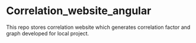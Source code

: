 # Correlation_website_angular
This repo stores correlation website which generates correlation factor and graph developed for local project.
